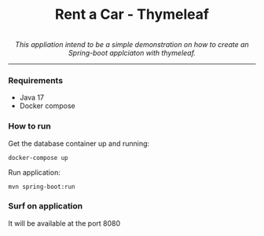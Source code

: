 <h1 align="center">Rent a Car - Thymeleaf</h1>

<p align="center">
  <br>
  <i>This appliation intend to be a simple demonstration on how to create an Spring-boot applciaton with thymeleaf.</i>
  <br>
</p>

<hr>

### Requirements

- Java 17 
- Docker compose 

### How to run

Get the database container up and running:

```
docker-compose up
```

Run application:

```
mvn spring-boot:run
```

### Surf on application

It will be available at the port 8080